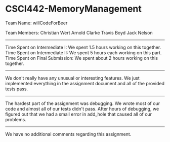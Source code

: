 # CSCI442-MemoryManagement

Team Name: willCodeForBeer

Team Members:
Christian Wert
Arnold Clarke
Travis Boyd
Jack Nelson
__________________________________________________

Time Spent on Intermediate I: We spent 1.5 hours working on this together.
Time Spent on Intermediate II: We spent 5 hours each working on this part.
Time Spent on Final Submission: We spent about 2 hours working on this together.
__________________________________________________

We don't really have any unusual or interesting features. We just implemented
everything in the assignment document and all of the provided tests pass.
__________________________________________________

The hardest part of the assignment was debugging. We wrote most of our code and
almost all of our tests didn't pass. After hours of debugging, we figured out that
we had a small error in add_hole that caused all of our problems.
__________________________________________________

We have no additional comments regarding this assignment.
